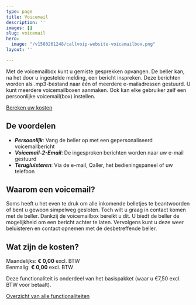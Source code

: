 ```yaml
---
type: page
title: Voicemail
description: ''
images: []
slug: voicemail
hero:
  image: "/v1560261248/callvoip-website-voicemailbox.png"
layout: ''

---
```

Met de voicemailbox kunt u gemiste gesprekken opvangen. De beller kan, na het door u ingestelde melding, een bericht inspreken. Deze berichten worden als .mp3-bestand naar één of meerdere e-mailadressen gestuurd. U kunt meerdere voicemailboxen aanmaken. Ook kan elke gebruiker zelf een persoonlijke voicemail(box) instellen.

<a href="/calculator/" class="button">Bereken uw kosten</a>

## De voordelen

* **_Persoonlijk_**: Vang de beller op met een gepersonaliseerd voicemailbericht
* **_Voicemail-2-Email_**: De ingesproken berichten worden naar uw e-mail gestuurd
* **_Terugluisteren_**: Via de e-mail, Qaller, het bedieningspaneel of uw telefoon

## Waarom een voicemail?

Soms heeft u het even te druk om alle inkomende belletjes te beantwoorden of bent u gewoon simpelweg gesloten. Toch wilt u graag in contact komen met de beller. Dankzij de voicemailbox bereikt u dit. U biedt de beller de mogelijkheid om een bericht achter te laten. Vervolgens kunt u deze weer beluisteren en contact opnemen met de desbetreffende beller.

## Wat zijn de kosten?

Maandelijks: **€ 0,00** excl. BTW  
Eenmalig: **€ 0,00** excl. BTW

Deze functionaliteit is onderdeel van het basispakket (waar u €7,50 excl. BTW voor betaalt).

<a href="/telefonie/functionaliteiten/" class="button">Overzicht van alle functionaliteiten</a>
